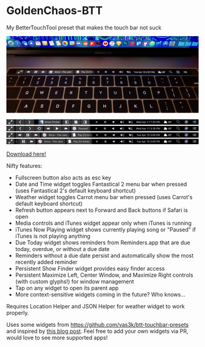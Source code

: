 # GoldenChaos-BTT
My BetterTouchTool preset that makes the touch bar not suck

![Photo](https://github.com/GoldenChaos/GoldenChaos-BTT/blob/master/Cool%20Photo.jpg?raw=true)


![Screenshot 6](https://github.com/GoldenChaos/GoldenChaos-BTT/blob/master/Screenshot%208.png?raw=true)
![Screenshot 5](https://github.com/GoldenChaos/GoldenChaos-BTT/blob/master/Screenshot%205.png?raw=true)
![Screenshot 1](https://github.com/GoldenChaos/GoldenChaos-BTT/blob/master/Screenshot%201.png?raw=true)
![Screenshot 2](https://github.com/GoldenChaos/GoldenChaos-BTT/blob/master/Screenshot%202.png?raw=true)

[Download here!](http://vas3k.com/blog/touchbar/)

Nifty features:

- Fullscreen button also acts as esc key
- Date and Time widget toggles Fantastical 2 menu bar when pressed (uses Fantastical 2's default keyboard shortcut)
- Weather widget toggles Carrot menu bar when pressed (uses Carrot's default keyboard shortcut)
- Refresh button appears next to Forward and Back buttons if Safari is open
- Media controls and iTunes widget appear only when iTunes is running
- iTunes Now Playing widget shows currently playing song or "Paused" if iTunes is not playing anything
- Due Today widget shows reminders from Reminders.app that are due today, overdue, or without a due date
- Reminders without a due date persist and automatically show the most recently added reminder
- Persistent Show Finder widget provides easy finder access
- Persistent Maximize Left, Center Window, and Maximize Right controls (with custom glyphs!) for window management
- Tap on any widget to open its parent app
- More context-sensitive widgets coming in the future? Who knows...

Requires Location Helper and JSON Helper for weather widget to work properly.

Uses some widgets from https://github.com/vas3k/btt-touchbar-presets and inspired by [this blog post](http://vas3k.com/blog/touchbar/). Feel free to add your own widgets via PR, would love to see more supported apps!

